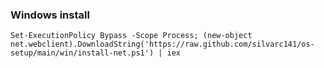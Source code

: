 ### Windows install

```
Set-ExecutionPolicy Bypass -Scope Process; (new-object net.webclient).DownloadString('https://raw.github.com/silvarc141/os-setup/main/win/install-net.ps1') | iex
```
